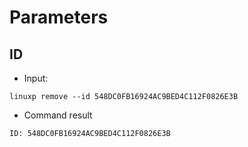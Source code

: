 # Parameters

## ID

- Input:

```
linuxp remove --id 548DC0FB16924AC9BED4C112F0826E3B
```

- Command result

```bash
ID: 548DC0FB16924AC9BED4C112F0826E3B

```